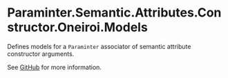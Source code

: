 # Paraminter.Semantic.Attributes.Constructor.Oneiroi.Models

Defines models for a `Paraminter` associator of semantic attribute constructor arguments.

See [GitHub](https://github.com/Paraminter/Paraminter.Semantic.Attributes.Constructor.Koalemos) for more information.